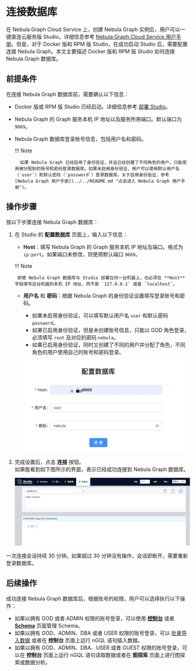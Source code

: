 # 连接数据库

在 Nebula Graph Cloud Service 上，创建 Nebula Graph 实例后，用户可以一键直连云服务版 Studio。详细信息参考 [Nebula Graph Cloud Service 用户手册](https://cloud-docs.nebula-graph.com.cn/cn/posts/manage-instances/dbaas-ug-connect-nebulastudio/ "点击进入 Nebula Graph Cloud Service 用户手册")。但是，对于 Docker 版和 RPM 版 Studio，在成功启动 Studio 后，需要配置连接 Nebula Graph。本文主要描述 Docker 版和 RPM 版 Studio 如何连接 Nebula Graph 数据库。

## 前提条件

在连接 Nebula Graph 数据库前，需要确认以下信息：

- Docker 版或 RPM 版 Studio 已经启动。详细信息参考 [部署 Studio](st-ug-deploy.md)。

- Nebula Graph 的 Graph 服务本机 IP 地址以及服务所用端口。默认端口为 `9669`。

- Nebula Graph 数据库登录账号信息，包括用户名和密码。
    
  !!! Note
  
        如果 Nebula Graph 已经启用了身份验证，并且已经创建了不同角色的用户，只能使用被分配到的账号和密码登录数据库。如果未启用身份验证，用户可以使用默认用户名（`user`）和默认密码（`password`）登录数据库。关于启用身份验证，参考 [Nebula Graph 用户手册](../../README.md "点击进入 Nebula Graph 用户手册")。


## 操作步骤

按以下步骤连接 Nebula Graph 数据库：

1. 在 Studio 的 **配置数据库** 页面上，输入以下信息：

   - **Host**：填写 Nebula Graph 的 Graph 服务本机 IP 地址及端口。格式为 `ip:port`。如果端口未修改，则使用默认端口 `9669`。

    !!! Note

        即使 Nebula Graph 数据库与 Studio 部署在同一台机器上，也必须在 **Host** 字段填写这台机器的本机 IP 地址，而不是 `127.0.0.1` 或者 `localhost`。
   
   - **用户名** 和 **密码**：根据 Nebula Graph 的身份验证设置填写登录账号和密码。
     - 如果未启用身份验证，可以填写默认用户名 `user` 和默认密码 `password`。
     - 如果已启用身份验证，但是未创建账号信息，只能以 GOD 角色登录，必须填写 `root` 及对应的密码 `nebula`。
     - 如果已启用身份验证，同时又创建了不同的用户并分配了角色，不同角色的用户使用自己的账号和密码登录。

      ![Nebula Graph Studio 的登录页面](../figs/st-ug-002.png "配置数据库")

2. 完成设置后，点击 **连接** 按钮。  
   如果能看到如下图所示的界面，表示已经成功连接到 Nebula Graph 数据库。

    ![Studio 进入控制台页面，表示成功连接到 Nebula Graph](../figs/st-ug-003-1.png "Nebula Graph 连接成功")

一次连接会话持续 30 分钟。如果超过 30 分钟没有操作，会话即断开，需要重新登录数据库。

## 后续操作

成功连接 Nebula Graph 数据库后，根据账号的权限，用户可以选择执行以下操作：

- 如果以拥有 GOD 或者 ADMIN 权限的账号登录，可以使用 [**控制台**](../quick-start/st-ug-create-schema.md) 或者 [**Schema**](../manage-schema/st-ug-crud-space.md) 页面管理 Schema。
- 如果以拥有 GOD、ADMIN、DBA 或者 USER 权限的账号登录，可以 [批量导入数据](../quick-start/st-ug-import-data.md) 或者在 **控制台** 页面上运行 nGQL 语句插入数据。
- 如果以拥有 GOD、ADMIN、DBA、USER 或者 GUEST 权限的账号登录，可以在 **控制台** 页面上运行 nGQL 语句读取数据或者在 **图探索** 页面上进行图探索或数据分析。
